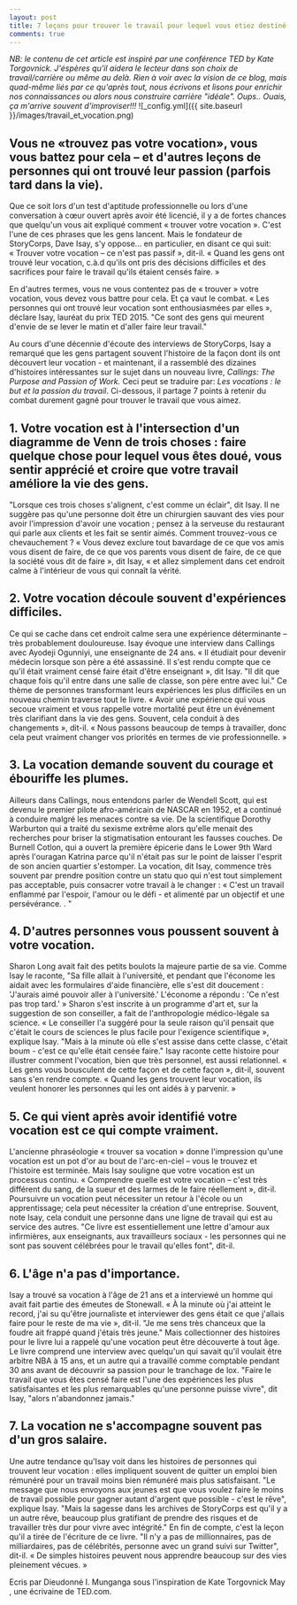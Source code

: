 ```yaml
---
layout: post
title: 7 leçons pour trouver le travail pour lequel vous etiez destiné 
comments: true
---
```

_NB: le contenu de cet article est inspiré par une conférence TED by Kate Torgovnick. J'éspères qu'il aidera le lecteur dans son choix de travail/carrière ou même au delà. Rien à voir avec la vision de ce blog, mais quad-même liés par ce qu'après tout, nous écrivons et lisons pour enrichir nos connaissances ou alors nous construire carrière "idéale". Oups.. Ouais, ça m'arrive souvent d'improviser!!! <MEKTUB>_
![_config.yml]({{ site.baseurl }}/images/travail_et_vocation.png)
## Vous ne «trouvez pas votre vocation», vous vous battez pour cela – et d'autres leçons de personnes qui ont trouvé leur passion (parfois tard dans la vie).

Que ce soit lors d'un test d'aptitude professionnelle ou lors d'une conversation à cœur ouvert après avoir été licencié, il y a de fortes chances que quelqu'un vous ait expliqué comment « trouver votre vocation ». C'est l'une de ces phrases que les gens lancent. Mais le fondateur de StoryCorps, Dave Isay, s'y oppose… en particulier, en disant ce qui suit: 
« Trouver votre vocation – ce n'est pas passif », dit-il. « Quand les gens ont trouvé leur vocation, c.à.d qu'ils ont pris des décisions difficiles et des sacrifices pour faire le travail qu'ils étaient censés faire. »

En d'autres termes, vous ne vous contentez pas de « trouver » votre vocation, vous devez vous battre pour cela. Et ça vaut le combat. « Les personnes qui ont trouvé leur vocation sont enthousiasmées par elles », déclare Isay, lauréat du prix TED 2015. "Ce sont des gens qui meurent d'envie de se lever le matin et d'aller faire leur travail."

Au cours d'une décennie d'écoute des interviews de StoryCorps, Isay a remarqué que les gens partagent souvent l'histoire de la façon dont ils ont découvert leur vocation - et maintenant, il a rassemblé des dizaines d'histoires intéressantes sur le sujet dans un nouveau livre, _Callings: The Purpose and Passion of Work._ Ceci peut se traduire par: _Les vocations : le but et la passion du travail_.  Ci-dessous, il partage 7 points à retenir du combat durement gagné pour trouver le travail que vous aimez.

## 1. Votre vocation est à l'intersection d'un diagramme de Venn de trois choses : faire quelque chose pour lequel vous êtes doué, vous sentir apprécié et croire que votre travail améliore la vie des gens. 
"Lorsque ces trois choses s'alignent, c'est comme un éclair", dit Isay. Il ne suggère pas qu'une personne doit être un chirurgien sauvant des vies pour avoir l'impression d'avoir une vocation ; pensez à la serveuse du restaurant qui parle aux clients et les fait se sentir aimés. Comment trouvez-vous ce chevauchement ? « Vous devez exclure tout bavardage de ce que vos amis vous disent de faire, de ce que vos parents vous disent de faire, de ce que la société vous dit de faire », dit Isay, « et allez simplement dans cet endroit calme à l'intérieur de vous qui connaît la vérité.

## 2. Votre vocation découle souvent d'expériences difficiles. 
Ce qui se cache dans cet endroit calme sera une expérience déterminante – très probablement douloureuse. Isay évoque une interview dans Callings avec Ayodeji Ogunniyi, une enseignante de 24 ans. « Il étudiait pour devenir médecin lorsque son père a été assassiné. Il s'est rendu compte que ce qu'il était vraiment censé faire était d'être enseignant », dit Isay. "Il dit que chaque fois qu'il entre dans une salle de classe, son père entre avec lui." Ce thème de personnes transformant leurs expériences les plus difficiles en un nouveau chemin traverse tout le livre. « Avoir une expérience qui vous secoue vraiment et vous rappelle votre mortalité peut être un événement très clarifiant dans la vie des gens. Souvent, cela conduit à des changements », dit-il. « Nous passons beaucoup de temps à travailler, donc cela peut vraiment changer vos priorités en termes de vie professionnelle. »

## 3. La vocation demande souvent du courage et ébouriffe les plumes. 
Ailleurs dans Callings, nous entendons parler de Wendell Scott, qui est devenu le premier pilote afro-américain de NASCAR en 1952, et a continué à conduire malgré les menaces contre sa vie. De la scientifique Dorothy Warburton qui a traité du sexisme extrême alors qu'elle menait des recherches pour briser la stigmatisation entourant les fausses couches. De Burnell Cotlon, qui a ouvert la première épicerie dans le Lower 9th Ward après l'ouragan Katrina parce qu'il n'était pas sur le point de laisser l'esprit de son ancien quartier s'estomper. La vocation, dit Isay, commence très souvent par prendre position contre un statu quo qui n'est tout simplement pas acceptable, puis consacrer votre travail à le changer : « C'est un travail enflammé par l'espoir, l'amour ou le défi - et alimenté par un objectif et une persévérance. . "

## 4. D'autres personnes vous poussent souvent à votre vocation. 
Sharon Long avait fait des petits boulots la majeure partie de sa vie. Comme Isay le raconte, "Sa fille allait à l'université, et pendant que l'économe les aidait avec les formulaires d'aide financière, elle s'est dit doucement : 'J'aurais aimé pouvoir aller à l'université.' L'économe a répondu : 'Ce n'est pas trop tard.' » Sharon s'est inscrite à un programme d'art et, sur la suggestion de son conseiller, a fait de l'anthropologie médico-légale sa science. « Le conseiller l'a suggéré pour la seule raison qu'il pensait que c'était le cours de sciences le plus facile pour l'exigence scientifique », explique Isay. "Mais à la minute où elle s'est assise dans cette classe, c'était boum - c'est ce qu'elle était censée faire." Isay raconte cette histoire pour illustrer comment l'vocation, bien que très personnel, est aussi relationnel. « Les gens vous bousculent de cette façon et de cette façon », dit-il, souvent sans s'en rendre compte. « Quand les gens trouvent leur vocation, ils veulent honorer les personnes qui les ont aidés à y parvenir. »

## 5. Ce qui vient après avoir identifié votre vocation est ce qui compte vraiment. 
L'ancienne phraséologie « trouver sa vocation » donne l'impression qu'une vocation est un pot d'or au bout de l'arc-en-ciel – vous le trouvez et l'histoire est terminée. Mais Isay souligne que votre vocation est un processus continu. « Comprendre quelle est votre vocation – c'est très différent du sang, de la sueur et des larmes de le faire réellement », dit-il. Poursuivre un vocation peut nécessiter un retour à l'école ou un apprentissage; cela peut nécessiter la création d'une entreprise. Souvent, note Isay, cela conduit une personne dans une ligne de travail qui est au service des autres. "Ce livre est essentiellement une lettre d'amour aux infirmières, aux enseignants, aux travailleurs sociaux - les personnes qui ne sont pas souvent célébrées pour le travail qu'elles font", dit-il.

## 6. L'âge n'a pas d'importance.
 Isay a trouvé sa vocation à l'âge de 21 ans et a interviewé un homme qui avait fait partie des émeutes de Stonewall. « À la minute où j'ai atteint le record, j'ai su qu'être journaliste et interviewer des gens était ce que j'allais faire pour le reste de ma vie », dit-il. "Je me sens très chanceux que la foudre ait frappé quand j'étais très jeune." Mais collectionner des histoires pour le livre lui a rappelé qu'une vocation peut être découverte à tout âge. Le livre comprend une interview avec quelqu'un qui savait qu'il voulait être arbitre NBA à 15 ans, et un autre qui a travaillé comme comptable pendant 30 ans avant de découvrir sa passion pour le tranchage de lox. "Faire le travail que vous êtes censé faire est l'une des expériences les plus satisfaisantes et les plus remarquables qu'une personne puisse vivre", dit Isay, "alors n'abandonnez jamais."

## 7. La vocation ne s'accompagne souvent pas d'un gros salaire.
 Une autre tendance qu'Isay voit dans les histoires de personnes qui trouvent leur vocation : elles impliquent souvent de quitter un emploi bien rémunéré pour un travail moins bien rémunéré mais plus satisfaisant. "Le message que nous envoyons aux jeunes est que vous voulez faire le moins de travail possible pour gagner autant d'argent que possible - c'est le rêve", explique Isay. "Mais la sagesse dans les archives de StoryCorps est qu'il y a un autre rêve, beaucoup plus gratifiant de prendre des risques et de travailler très dur pour vivre avec intégrité." En fin de compte, c'est la leçon qu'il a tirée de l'écriture de ce livre. "Il n'y a pas de millionnaires, pas de milliardaires, pas de célébrités, personne avec un grand suivi sur Twitter", dit-il. « De simples histoires peuvent nous apprendre beaucoup sur des vies pleinement vécues. »


 Ecris par Dieudonné I. Munganga sous l'inspiration de Kate Torgovnick May , une écrivaine de TED.com. 